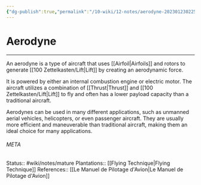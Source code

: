 ```yaml
---
{"dg-publish":true,"permalink":"/10-wiki/12-notes/aerodyne-20230123022545/"}
---
```


# Aerodyne
---
An aerodyne is a type of aircraft that uses [[Airfoil\|Airfoils]] and rotors to generate [[100 Zettelkasten/Lift\|Lift]] by creating an aerodynamic force.

It is powered by either an internal combustion engine or electric motor. The aircraft utilizes a combination of [[Thrust\|Thrust]] and [[100 Zettelkasten/Lift\|Lift]] to fly and often has a lower payload capacity than a traditional aircraft.

Aerodynes can be used in many different applications, such as unmanned aerial vehicles, helicopters, or even passenger aircraft. They are usually more efficient and maneuverable than traditional aircraft, making them an ideal choice for many applications.





###### META
Status:: #wiki/notes/mature 
Plantations:: [[Flying Technique\|Flying Technique]]
References:: [[Le Manuel de Pilotage d'Avion\|Le Manuel de Pilotage d'Avion]]
